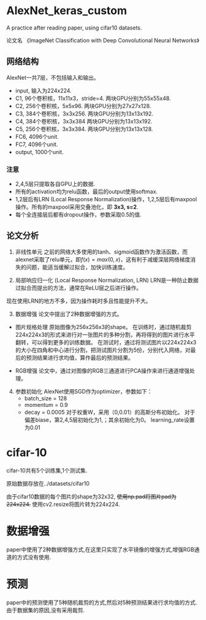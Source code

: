 # AlexNet_keras_custom
A practice after reading paper, using cifar10 datasets.

论文名 《ImageNet Classification with Deep Convolutional Neural Networks》

## 网络结构
AlexNet一共7层，不包括输入和输出。
* input, 输入为224x224.
* C1, 96个卷积核，11x11x3，stride=4.
两块GPU分别为55x55x48.
* C2, 256个卷积核，5x5x96.
两块GPU分别为27x27x128.
* C3, 384个卷积核，3x3x256.
两块GPU分别为13x13x192.
* C4, 384个卷积核，3x3x384
两块GPU分别为13x13x192.
* C5, 256个卷积核，3x3x384.
两块GPU分别为13x13x128.
* FC6, 4096个unit.
* FC7, 4096个unit.
* output, 1000个unit.

### 注意
* 2,4,5层只提取各自GPU上的数据.
* 所有的activation均为relu函数，最后的output使用softmax.
* 1,2层后有LRN (Local Response Normalization)操作，1,2,5层后有maxpool操作。所有的maxpool采用交叠池化，即 **3x3, s=2**.
* 每个全连接层后都有dropout操作，参数采取0.5的值.

## 论文分析
1. 非线性单元
之前的网络大多使用的tanh、sigmoid函数作为激活函数，而alexnet采取了relu单元，即$f(x)=max(0,x)$，这有利于减缓深层网络梯度消失的问题，能适当缓解过拟合，加快训练速度。

2. 局部响应归一化 (Local Response Normalization, LRN)
LRN是一种防止数据过拟合而提出的方法，通常在ReLU层之后进行操作。

现在使用LRN的地方不多，因为操作耗时多且性能提升不大。

3. 数据增强
论文中提出了2种数据增强的方式。
* 图片规格处理
原始图像为256x256x3的shape。
在训练时，通过随机裁剪224x224x3的形式来进行对一张图片的多种分割，再将得到的图片进行水平翻转，可以得到更多的训练数据。
在测试时，通过将测试图片以224x224x3的大小在四角和中心进行分割，把测试图片分割为5份，分别代入网络，对最后的预测结果进行求均值，算作最后的预测结果。

* RGB增强
论文中，通过对图像的RGB三通道进行PCA操作来进行通道增强处理。

4. 参数初始化
AlexNet使用SGD作为optimizer，参数如下：
    * batch_size = 128
    * momentum = 0.9
    * decay = 0.0005
对于权重W，采用（0,0.01）的高斯分布初始化。
对于偏差biase，第2,4,5层初始化为1,；其余初始化为0。
learning_rate设置为0.01


# cifar-10
cifar-10共有5个训练集,1个测试集.

原始数据存放在../datasets/cifar10

由于cifar10数据的每个图片的shape为32x32,
~~使用np.pad将图片pad为224x224.~~
使用cv2.resize将图片转为224x224.

# 数据增强
paper中使用了2种数据增强方式,在这里只实现了水平镜像的增强方式,增强RGB通道的方式没有使用.

# 预测
paper中的预测使用了5种随机裁剪的方式,然后对5种预测结果进行求均值的方式.
由于数据集的原因,没有采用裁剪.
